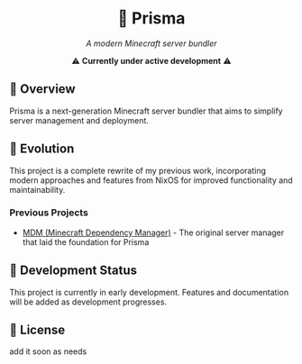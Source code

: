 <div align="center">
  <h1>🌟 Prisma</h1>
  <p><i>A modern Minecraft server bundler</i></p>

  ⚠️ **Currently under active development** ⚠️
</div>

## 📖 Overview
Prisma is a next-generation Minecraft server bundler that aims to simplify server management and deployment.

## 🔄 Evolution
This project is a complete rewrite of my previous work, incorporating modern approaches and features from NixOS for improved functionality and maintainability.

### Previous Projects
- [MDM (Minecraft Dependency Manager)](https://github.com/TOwInOK/Minecraft-Dependency-Manager) - The original server manager that laid the foundation for Prisma

## 🚧 Development Status
This project is currently in early development. Features and documentation will be added as development progresses.

## 📝 License
add it soon as needs
